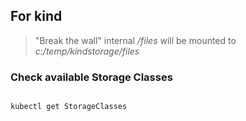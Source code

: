 ## For kind

> "Break the wall" internal */files* will be mounted to *c:/temp/kindstorage/files*

### Check available Storage Classes

```powershell

kubectl get StorageClasses

```